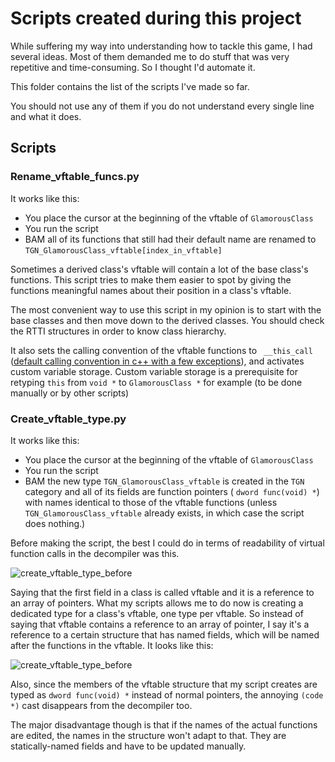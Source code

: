 # Scripts created during this project

While suffering my way into understanding how to tackle this game, I had several ideas. Most of them demanded me to do stuff that was very repetitive and time-consuming. So I thought I'd automate it.

This folder contains the list of the scripts I've made so far.

You should not use any of them if you do not understand every single line and what it does.

## Scripts

### Rename_vftable_funcs.py

It works like this:

- You place the cursor at the beginning of the vftable of `GlamorousClass`
- You run the script
- BAM all of its functions that still had their default name are renamed to `TGN_GlamorousClass_vftable[index_in_vftable]`

Sometimes a derived class's vftable will contain a lot of the base class's functions. This script tries to make them easier to spot by giving the functions meaningful names about their position in a class's vftable.

The most convenient way to use this script in my opinion is to start with the base classes and then move down to the derived classes. You should check the RTTI structures in order to know class hierarchy.

It also sets the calling convention of the vftable functions to ` __this_call` ([default calling convention in c++ with a few exceptions](https://docs.microsoft.com/en-us/cpp/cpp/thiscall?view=vs-2019)), and activates custom variable storage. Custom variable storage is a prerequisite for retyping `this` from `void *` to `GlamorousClass *` for example (to be done manually or by other scripts)

### Create_vftable_type.py

It works like this:

- You place the cursor at the beginning of the vftable of `GlamorousClass`
- You run the script
- BAM the new type `TGN_GlamorousClass_vftable` is created in the `TGN` category and all of its fields are function pointers ( `dword func(void) *`) with names identical to those of the vftable functions (unless `TGN_GlamorousClass_vftable` already exists, in which case the script does nothing.)

Before making the script, the best I could do in terms of readability of virtual function calls in the decompiler was this.

![create_vftable_type_before](Images/create_vftable_type_before.png)

Saying that the first field in a class is called vftable and it is a reference to an array of pointers. What my scripts allows me to do now is creating a dedicated type for a class's vftable, one type per vftable. So instead of saying that vftable contains a reference to an array of pointer, I say it's a reference to a certain structure that has named fields, which will be named after the functions in the vftable. It looks like this:

![create_vftable_type_before](Images/create_vftable_type_after.png)

Also, since the members of the vftable structure that my script creates are typed as `dword func(void) *` instead of normal pointers, the annoying `(code *)` cast disappears from the decompiler too.

The major disadvantage though is that if the names of the actual functions are edited, the names in the structure won't adapt to that. They are statically-named fields and have to be updated manually.